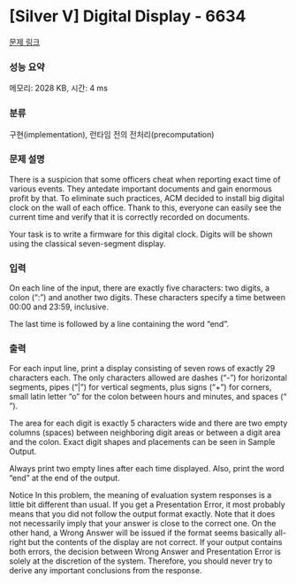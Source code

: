 # [Silver V] Digital Display - 6634 

[문제 링크](https://www.acmicpc.net/problem/6634) 

### 성능 요약

메모리: 2028 KB, 시간: 4 ms

### 분류

구현(implementation), 런타임 전의 전처리(precomputation)

### 문제 설명

<p>There is a suspicion that some officers cheat when reporting exact time of various events. They antedate important documents and gain enormous profit by that. To eliminate such practices, ACM decided to install big digital clock on the wall of each office. Thank to this, everyone can easily see the current time and verify that it is correctly recorded on documents.</p>

<p>Your task is to write a firmware for this digital clock. Digits will be shown using the classical seven-segment display.</p>

### 입력 

 <p>On each line of the input, there are exactly five characters: two digits, a colon (“:”) and another two digits. These characters specify a time between 00:00 and 23:59, inclusive.</p>

<p>The last time is followed by a line containing the word “end”.</p>

### 출력 

 <p>For each input line, print a display consisting of seven rows of exactly 29 characters each. The only characters allowed are dashes (“-”) for horizontal segments, pipes (“|”) for vertical segments, plus signs (“+”) for corners, small latin letter “o” for the colon between hours and minutes, and spaces (“ ”).</p>

<p>The area for each digit is exactly 5 characters wide and there are two empty columns (spaces) between neighboring digit areas or between a digit area and the colon. Exact digit shapes and placements can be seen in Sample Output. </p>

<p>Always print two empty lines after each time displayed. Also, print the word “end” at the end of the output.</p>

<p>Notice In this problem, the meaning of evaluation system responses is a little bit different than usual. If you get a Presentation Error, it most probably means that you did not follow the output format exactly. Note that it does not necessarily imply that your answer is close to the correct one. On the other hand, a Wrong Answer will be issued if the format seems basically all-right but the contents of the display are not correct. If your output contains both errors, the decision between Wrong Answer and Presentation Error is solely at the discretion of the system. Therefore, you should never try to derive any important conclusions from the response.</p>


